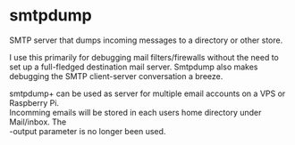 # smtpdump

SMTP server that dumps incoming messages to a directory or other store.

I use this primarily for debugging mail filters/firewalls without the need to set up a full-fledged destination mail server.  Smtpdump also makes debugging the SMTP client-server conversation a breeze.

smtpdump+ can be used as server for multiple email accounts on a VPS or Raspberry Pi.  
Incomming emails will be stored in each users home directory under Mail/inbox. The  
-output parameter is no longer been used.
